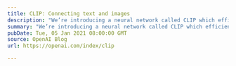 ```yaml
---
title: CLIP: Connecting text and images
description: "We’re introducing a neural network called CLIP which efficiently learns visual concepts from natural language supervision. CLIP can be applied to any visual classification benchmark by simply providing the names of the visual categories to be recognized, similar to the “zero-shot” capabilities of GPT-2 and GPT-3."
summary: "We’re introducing a neural network called CLIP which efficiently learns visual concepts from natural language supervision. CLIP can be applied to any visual classification benchmark by simply providing the names of the visual categories to be recognized, similar to the “zero-shot” capabilities of GPT-2 and GPT-3."
pubDate: Tue, 05 Jan 2021 08:00:00 GMT
source: OpenAI Blog
url: https://openai.com/index/clip

---
```


